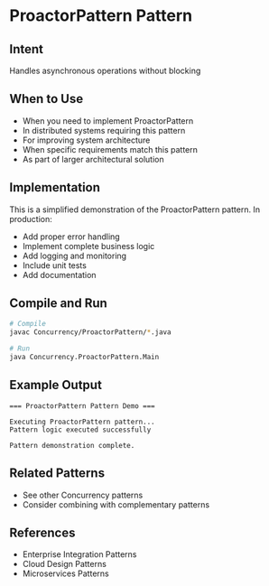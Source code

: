 # ProactorPattern Pattern

## Intent
Handles asynchronous operations without blocking

## When to Use
- When you need to implement ProactorPattern
- In distributed systems requiring this pattern
- For improving system architecture
- When specific requirements match this pattern
- As part of larger architectural solution

## Implementation
This is a simplified demonstration of the ProactorPattern pattern. In production:
- Add proper error handling
- Implement complete business logic
- Add logging and monitoring
- Include unit tests
- Add documentation

## Compile and Run
```bash
# Compile
javac Concurrency/ProactorPattern/*.java

# Run
java Concurrency.ProactorPattern.Main
```

## Example Output
```
=== ProactorPattern Pattern Demo ===

Executing ProactorPattern pattern...
Pattern logic executed successfully

Pattern demonstration complete.
```

## Related Patterns
- See other Concurrency patterns
- Consider combining with complementary patterns

## References
- Enterprise Integration Patterns
- Cloud Design Patterns
- Microservices Patterns
